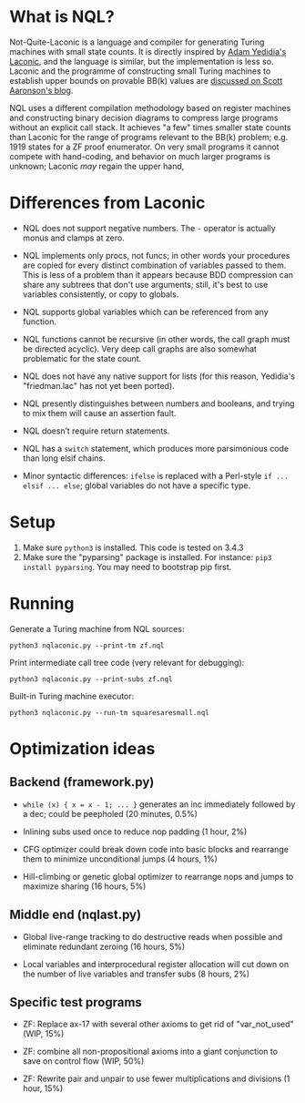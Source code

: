 # What is NQL?

Not-Quite-Laconic is a language and compiler for generating Turing machines with small state counts.
It is directly inspired by [Adam Yedidia's Laconic](https://github.com/adamyedidia/parsimony),
and the language is similar, but the implementation is less so.
Laconic and the programme of constructing small Turing machines to establish upper bounds on provable BB(k) values are [discussed on Scott Aaronson's blog](http://www.scottaaronson.com/blog/?p=2725).

NQL uses a different compilation methodology based on register machines and constructing binary decision diagrams to compress large programs without an explicit call stack.
It achieves "a few" times smaller state counts than Laconic for the range of programs relevant to the BB(k) problem; e.g. 1919 states for a ZF proof enumerator.
On very small programs it cannot compete with hand-coding, and behavior on much larger programs is unknown; Laconic *may* regain the upper hand,

# Differences from Laconic

 * NQL does not support negative numbers.  The `-` operator is actually monus and clamps at zero.

 * NQL implements only procs, not funcs; in other words your procedures are copied for every distinct combination of variables passed to them.
   This is less of a problem than it appears because BDD compression can share any subtrees that don't use arguments; still, it's best to use variables consistently, or copy to globals.

 * NQL supports global variables which can be referenced from any function.

 * NQL functions cannot be recursive (in other words, the call graph must be directed acyclic).  Very deep call graphs are also somewhat problematic for the state count.

 * NQL does not have any native support for lists (for this reason, Yedidia's "friedman.lac" has not yet been ported).

 * NQL presently distinguishes between numbers and booleans, and trying to mix them will cause an assertion fault.

 * NQL doesn’t require return statements.

 * NQL has a `switch` statement, which produces more parsimonious code than long elsif chains.

 * Minor syntactic differences: `ifelse` is replaced with a Perl-style `if ... elsif ... else`; global variables do not have a specific type.

# Setup

1. Make sure `python3` is installed.  This code is tested on 3.4.3
2. Make sure the "pyparsing" package is installed.  For instance: `pip3 install pyparsing`.  You may need to bootstrap pip first.

# Running

Generate a Turing machine from NQL sources:

    python3 nqlaconic.py --print-tm zf.nql

Print intermediate call tree code (very relevant for debugging):

    python3 nqlaconic.py --print-subs zf.nql

Built-in Turing machine executor:

    python3 nqlaconic.py --run-tm squaresaresmall.nql

# Optimization ideas

## Backend (framework.py)

 * `while (x) { x = x - 1; ... }` generates an inc immediately followed by a dec; could be peepholed (20 minutes, 0.5%)

 * Inlining subs used once to reduce nop padding (1 hour, 2%)

 * CFG optimizer could break down code into basic blocks and rearrange them to minimize unconditional jumps (4 hours, 1%)

 * Hill-climbing or genetic global optimizer to rearrange nops and jumps to maximize sharing (16 hours, 5%)

## Middle end (nqlast.py)

 * Global live-range tracking to do destructive reads when possible and eliminate redundant zeroing (16 hours, 5%)

 * Local variables and interprocedural register allocation will cut down on the number of live variables and transfer subs (8 hours, 2%)

## Specific test programs

 * ZF: Replace ax-17 with several other axioms to get rid of "var_not_used" (WIP, 15%)

 * ZF: combine all non-propositional axioms into a giant conjunction to save on control flow (WIP, 50%)

 * ZF: Rewrite pair and unpair to use fewer multiplications and divisions (1 hour, 15%)